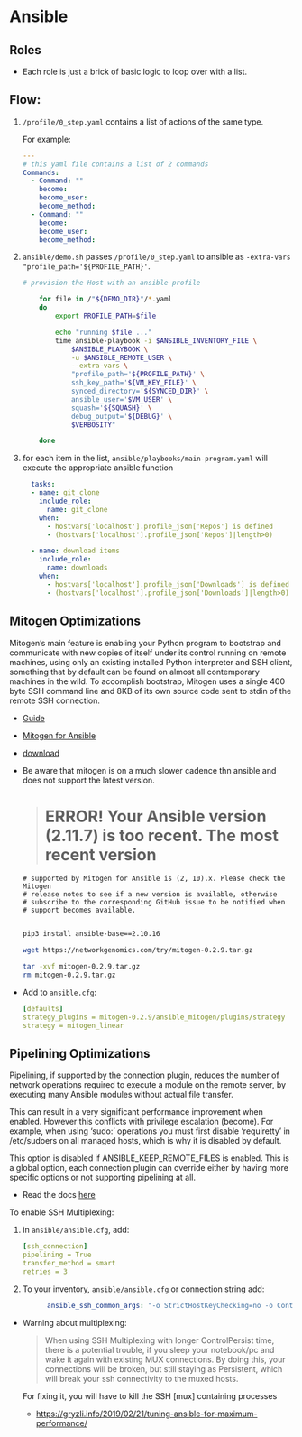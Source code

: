 # Ansible

 
## Roles

- Each role is just a brick of basic logic to loop over with a list.

## Flow:

1. `/profile/0_step.yaml` contains a list of actions of the same type.
    
    For example:

    ```yaml
    ---
    # this yaml file contains a list of 2 commands
    Commands:
      - Command: ""
        become:
        become_user:
        become_method:
      - Command: ""
        become:
        become_user:
        become_method:
    ```

2. `ansible/demo.sh` passes `/profile/0_step.yaml` to ansible as `-extra-vars "profile_path='${PROFILE_PATH}'`.

    ```zsh
    # provision the Host with an ansible profile

        for file in /"${DEMO_DIR}"/*.yaml
        do
            export PROFILE_PATH=$file

            echo "running $file ..."
            time ansible-playbook -i $ANSIBLE_INVENTORY_FILE \
                $ANSIBLE_PLAYBOOK \
                -u $ANSIBLE_REMOTE_USER \
                --extra-vars \
                "profile_path='${PROFILE_PATH}' \
                ssh_key_path='${VM_KEY_FILE}' \
                synced_directory='${SYNCED_DIR}' \
                ansible_user='$VM_USER' \
                squash='${SQUASH}' \
                debug_output='${DEBUG}' \
                $VERBOSITY"

        done
    ```

3. for each item in the list, `ansible/playbooks/main-program.yaml` will execute the appropriate ansible function

    ```yaml
      tasks:
      - name: git_clone
        include_role:
          name: git_clone
        when:
          - hostvars['localhost'].profile_json['Repos'] is defined
          - (hostvars['localhost'].profile_json['Repos']|length>0)

      - name: download items
        include_role:
          name: downloads
        when:
          - hostvars['localhost'].profile_json['Downloads'] is defined
          - (hostvars['localhost'].profile_json['Downloads']|length>0)
    ```


## Mitogen Optimizations

Mitogen’s main feature is enabling your Python program to bootstrap and communicate with new copies of itself under its control running on remote machines, using only an existing installed Python interpreter and SSH client, something that by default can be found on almost all contemporary machines in the wild. To accomplish bootstrap, Mitogen uses a single 400 byte SSH command line and 8KB of its own source code sent to stdin of the remote SSH connection.

  - [Guide](https://www.toptechskills.com/ansible-tutorials-courses/speed-up-ansible-playbooks-pipelining-mitogen/)

  - [Mitogen for Ansible](https://mitogen.networkgenomics.com/ansible_detailed.html)

  - [download](https://networkgenomics.com/try/mitogen-0.2.9.tar.gz)

  - Be aware that mitogen is on a much slower cadence thn ansible and does not support the latest version.
      
      > # ERROR! Your Ansible version (2.11.7) is too recent. The most recent version
        # supported by Mitogen for Ansible is (2, 10).x. Please check the Mitogen
        # release notes to see if a new version is available, otherwise
        # subscribe to the corresponding GitHub issue to be notified when
        # support becomes available.
    
    
    ```zsh

    pip3 install ansible-base==2.10.16

    wget https://networkgenomics.com/try/mitogen-0.2.9.tar.gz

    tar -xvf mitogen-0.2.9.tar.gz
    rm mitogen-0.2.9.tar.gz

    ```

- Add to `ansible.cfg`:

    ```yaml
    [defaults]
    strategy_plugins = mitogen-0.2.9/ansible_mitogen/plugins/strategy
    strategy = mitogen_linear

    ```

## Pipelining Optimizations

Pipelining, if supported by the connection plugin, reduces the number of network operations required to execute a module on the remote server, by executing many Ansible modules without actual file transfer. 

This can result in a very significant performance improvement when enabled. However this conflicts with privilege escalation (become). For example, when using ‘sudo:’ operations you must first disable ‘requiretty’ in /etc/sudoers on all managed hosts, which is why it is disabled by default. 

This option is disabled if ANSIBLE_KEEP_REMOTE_FILES is enabled. This is a global option, each connection plugin can override either by having more specific options or not supporting pipelining at all.

- Read the docs [here](https://docs.ansible.com/ansible/latest/reference_appendices/config.html)

To enable SSH Multiplexing:

1. in `ansible/ansible.cfg`, add:

    ```yaml
    [ssh_connection]
    pipelining = True
    transfer_method = smart
    retries = 3
    ```

2. To your inventory, `ansible/ansible.cfg` or connection string add:

    ```yaml
          ansible_ssh_common_args: "-o StrictHostKeyChecking=no -o ControlMaster=auto -o ControlPath=~/.ssh/ansible-%r@%h:%p"
    ```

- Warning about multiplexing:

    > When using SSH Multiplexing with longer ControlPersist time, there is a potential trouble, if you sleep your notebook/pc and wake it again with existing MUX connections. By doing this, your connections will be broken, but still staying as Persistent, which will break your ssh connectivity  to the muxed hosts. 

    For fixing it, you will have to kill the SSH [mux] containing processes

    - https://gryzli.info/2019/02/21/tuning-ansible-for-maximum-performance/
